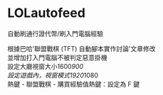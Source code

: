 # LOLautofeed
自動刷通行證代幣/刷入門電腦經驗

根據巴哈'聯盟戰棋 (TFT) 自動腳本實作討論'文章修改  
並增加打入門電腦不被判定惡意掛機  
設定大廳視窗大小1600*900  
設定遊戲內，視窗模式1920*1080  
熱鍵 - 聯盟戰棋 - 購買經驗值熱鍵：設定為 F 鍵  
